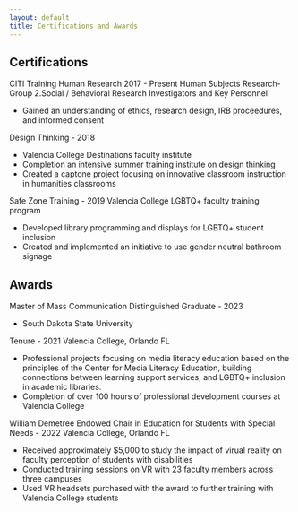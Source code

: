 ```yaml
---
layout: default
title: Certifications and Awards
---
```


## Certifications
CITI Training Human Research 2017 - Present
Human Subjects Research- Group 2.Social / Behavioral Research Investigators and Key Personnel
* Gained an understanding of ethics, research design, IRB proceedures, and informed consent

Design Thinking - 2018
* Valencia College Destinations faculty institute
* Completion an intensive summer training institute on design thinking
* Created a captone project focusing on innovative classroom instruction in humanities classrooms

Safe Zone Training - 2019
Valencia College LGBTQ+ faculty training program
* Developed library programming and displays for LGBTQ+ student inclusion
* Created and implemented an initiative to use gender neutral bathroom signage

## Awards
Master of Mass Communication Distinguished Graduate - 2023
* South Dakota State University

Tenure - 2021
Valencia College, Orlando FL
* Professional projects focusing on media literacy education based on the principles of the Center for Media Literacy Education, building connections between learning support services, and LGBTQ+ inclusion in academic libraries. 
* Completion of over 100 hours of professional development courses at Valencia College

William Demetree Endowed Chair in Education for Students with Special Needs - 2022
Valencia College, Orlando FL
* Received approximately $5,000 to study the impact of virual reality on faculty perception of students with disabilities
* Conducted training sessions on VR with 23 faculty members across three campuses
* Used VR headsets purchased with the award to further training with Valencia College students